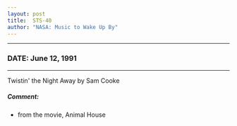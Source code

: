 ```yaml
---
layout: post
title:  STS-40
author: "NASA: Music to Wake Up By"
---
```


----
### DATE: June 12, 1991
----
Twistin' the Night Away by Sam Cooke

##### Comment:
* from the movie, Animal House
